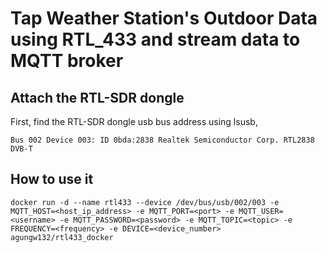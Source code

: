 # Tap Weather Station's Outdoor Data using RTL_433 and stream data to MQTT broker

## Attach the RTL-SDR dongle 
First, find the RTL-SDR dongle usb bus address using lsusb,
```
Bus 002 Device 003: ID 0bda:2838 Realtek Semiconductor Corp. RTL2838 DVB-T
```

## How to use it
```
docker run -d --name rtl433 --device /dev/bus/usb/002/003 -e MQTT_HOST=<host_ip_address> -e MQTT_PORT=<port> -e MQTT_USER=<username> -e MQTT_PASSWORD=<password> -e MQTT_TOPIC=<topic> -e FREQUENCY=<frequency> -e DEVICE=<device_number> agungw132/rtl433_docker
```
